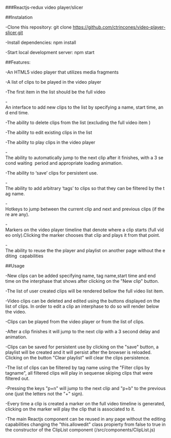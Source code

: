 ###Reactjs-redux video player/slicer


##Instalation

-Clone this repository: git clone https://github.com/ctrincones/video-player-slicer.git

-Install dependencies: npm install

-Start local development server: npm start

##Features:

-An HTML5 video player that utilizes media fragments  

-A list of clips to be played in the video player 

-The first item in the list should be the full video 

-An interface to add new clips to the list by specifying a name, start time, and end time. 

-The ability to delete clips from the list (excluding the full video item )  

-The ability to edit existing clips in the list  

-The ability to play clips in the video player 

-The ability to automatically jump to the next clip after it finishes, with a 3 second waiting  period and appropriate loading animation.  

-The ability to ‘save’ clips for persistent use.  

-The ability to add arbitrary ‘tags’ to clips so that they can be filtered by the tag name.  

-Hotkeys to jump between the current clip and next and previous clips (if there are any).   

-Markers on the video player timeline that denote where a clip starts (full video only).Clicking the marker chooses that clip and plays it from that point.   

-The ability to reuse the the player and playlist on another page without the editing  capabilities 

##Usage

-New clips can be added specifying name, tag name,start time and end time on the interphase that shows after clicking on the "New clip" button.

-The list of user created clips will be rendered bellow the full video list item.

-Video clips can be deleted and edited using the buttons displayed on the list of clips. In order to edit a clip an interphase to do so will render below the video.

-Clips can be played from the video player or from the list of clips.

-After a clip finishes it will jump to the next clip with a 3 second delay and animation.

-Clips can be saved for persistent use by clicking on the "save" button, a playlist will be created and it will persist after the browser is reloaded. Clicking on the button "Clear playlist" will clear the clips persistence.

-The list of clips can be filtered by tag name using the "Filter clips by tagname", all filtered clips will play in sequense skiping clips that were filtered out.

-Pressing the keys "p+n" will jump to the next clip and "p+b" to the previous one (just the letters not the "+" sign).

-Every time a clip is created a marker on the full video timeline is generated, clicking on the marker will play the clip that is associated to it.

-The main Reactjs component can be reused in any page without the editing capabilities changing the  "this.allowedit" class propierty from false to true in the constructor of the ClipList component (/src/components/ClipList.js)

